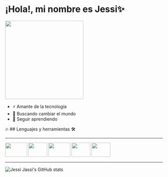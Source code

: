 # ¡Hola!, mi nombre es Jessi✨


<img src="https://image.freepik.com/free-vector/young-woman-working-laptop-illustration_39663-268.jpg" width="250" height="250" />

- ⚡ Amante de la tecnología
- 👀 Buscando cambiar el mundo
- 🙌 Seguir aprendiendo


🔥 ## Lenguajes y herramientas 🛠️
____

   <img src="https://i.giphy.com/media/ln7z2eWriiQAllfVcn/giphy.gif" width="70" height="45" /> <img src="https://media.giphy.com/media/XAxylRMCdpbEWUAvr8/giphy.gif" width="60" height="45" /> <img src="https://media.giphy.com/media/fsEaZldNC8A1PJ3mwp/giphy.gif" width="70" height="45" /> <img src="https://media.giphy.com/media/eNAsjO55tPbgaor7ma/giphy.gif" width="60" height="45" /> <img src="https://media.giphy.com/media/Ri2TUcKlaOcaDBxFpY/giphy.gif" width="60" height="45" />

____

![Jessi Jassi's GitHub stats](https://github-readme-stats.vercel.app/api?username=Jessi19Jassi&show_icons=true&theme=radical)
